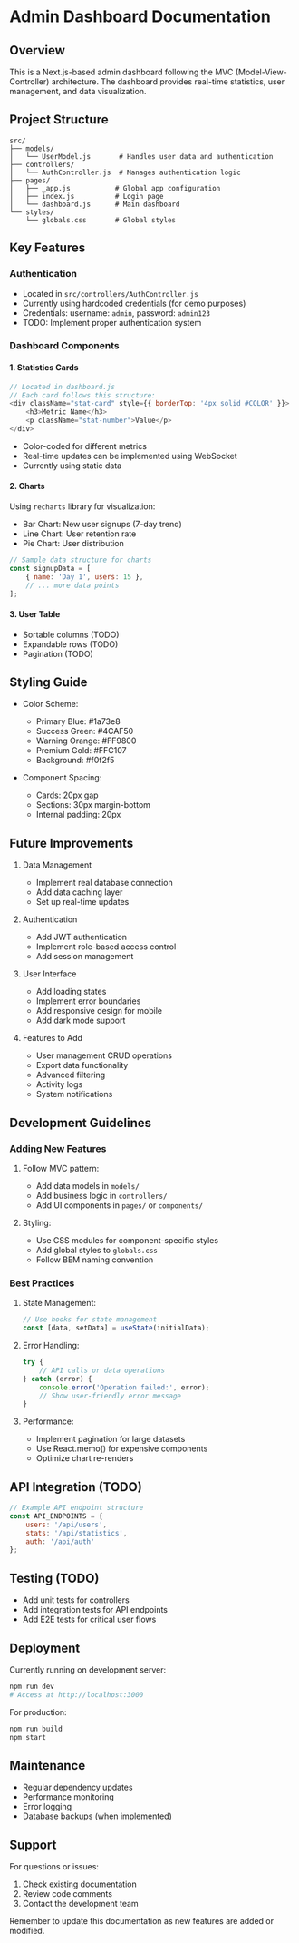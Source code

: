 # Admin Dashboard Documentation

## Overview
This is a Next.js-based admin dashboard following the MVC (Model-View-Controller) architecture. The dashboard provides real-time statistics, user management, and data visualization.

## Project Structure
```
src/
├── models/
│   └── UserModel.js       # Handles user data and authentication
├── controllers/
│   └── AuthController.js  # Manages authentication logic
├── pages/
│   ├── _app.js           # Global app configuration
│   ├── index.js          # Login page
│   └── dashboard.js      # Main dashboard
└── styles/
    └── globals.css       # Global styles
```

## Key Features

### Authentication
- Located in `src/controllers/AuthController.js`
- Currently using hardcoded credentials (for demo purposes)
- Credentials: username: `admin`, password: `admin123`
- TODO: Implement proper authentication system

### Dashboard Components

#### 1. Statistics Cards
```javascript
// Located in dashboard.js
// Each card follows this structure:
<div className="stat-card" style={{ borderTop: '4px solid #COLOR' }}>
    <h3>Metric Name</h3>
    <p className="stat-number">Value</p>
</div>
```
- Color-coded for different metrics
- Real-time updates can be implemented using WebSocket
- Currently using static data

#### 2. Charts
Using `recharts` library for visualization:
- Bar Chart: New user signups (7-day trend)
- Line Chart: User retention rate
- Pie Chart: User distribution

```javascript
// Sample data structure for charts
const signupData = [
    { name: 'Day 1', users: 15 },
    // ... more data points
];
```

#### 3. User Table
- Sortable columns (TODO)
- Expandable rows (TODO)
- Pagination (TODO)

## Styling Guide
- Color Scheme:
  - Primary Blue: #1a73e8
  - Success Green: #4CAF50
  - Warning Orange: #FF9800
  - Premium Gold: #FFC107
  - Background: #f0f2f5

- Component Spacing:
  - Cards: 20px gap
  - Sections: 30px margin-bottom
  - Internal padding: 20px

## Future Improvements
1. Data Management
   - Implement real database connection
   - Add data caching layer
   - Set up real-time updates

2. Authentication
   - Add JWT authentication
   - Implement role-based access control
   - Add session management

3. User Interface
   - Add loading states
   - Implement error boundaries
   - Add responsive design for mobile
   - Add dark mode support

4. Features to Add
   - User management CRUD operations
   - Export data functionality
   - Advanced filtering
   - Activity logs
   - System notifications

## Development Guidelines

### Adding New Features
1. Follow MVC pattern:
   - Add data models in `models/`
   - Add business logic in `controllers/`
   - Add UI components in `pages/` or `components/`

2. Styling:
   - Use CSS modules for component-specific styles
   - Add global styles to `globals.css`
   - Follow BEM naming convention

### Best Practices
1. State Management:
   ```javascript
   // Use hooks for state management
   const [data, setData] = useState(initialData);
   ```

2. Error Handling:
   ```javascript
   try {
       // API calls or data operations
   } catch (error) {
       console.error('Operation failed:', error);
       // Show user-friendly error message
   }
   ```

3. Performance:
   - Implement pagination for large datasets
   - Use React.memo() for expensive components
   - Optimize chart re-renders

## API Integration (TODO)
```javascript
// Example API endpoint structure
const API_ENDPOINTS = {
    users: '/api/users',
    stats: '/api/statistics',
    auth: '/api/auth'
};
```

## Testing (TODO)
- Add unit tests for controllers
- Add integration tests for API endpoints
- Add E2E tests for critical user flows

## Deployment
Currently running on development server:
```bash
npm run dev
# Access at http://localhost:3000
```

For production:
```bash
npm run build
npm start
```

## Maintenance
- Regular dependency updates
- Performance monitoring
- Error logging
- Database backups (when implemented)

## Support
For questions or issues:
1. Check existing documentation
2. Review code comments
3. Contact the development team

Remember to update this documentation as new features are added or modified. 